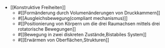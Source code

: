 - [[Konstruktive Freiheiten]]
	- #[[Formänderung durch Volumenänderungen von Druckkammern]]
	- #[[Ausgleichsbewegung(compliant mechanismus)]]
	- #[[Positionierung von Körpern um die drei Raumachsen mittels drei rotatorische Bewegungen]]
	- #[[Bewegung in zwei diskreten Zustände,Bistabiles System]]
	- #[[Erwärmen von Oberflächen,Strukturen]]